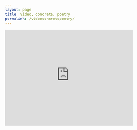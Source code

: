 ```yaml
---
layout: page
title: Video, concrete, poetry
permalink: /videoconcretepoetry/
---
```


<iframe width="420" height="315" src="http://www.youtube.com/embed/dQw4w9WgXcQ" frameborder="0" allowfullscreen></iframe>
  
